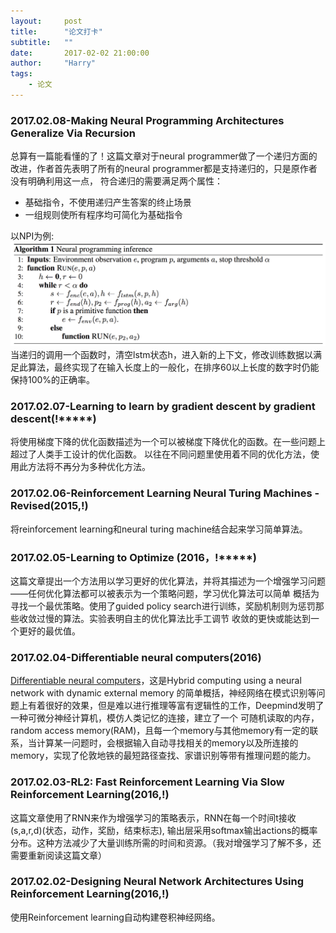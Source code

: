 ```yaml
---
layout:     post
title:      "论文打卡"
subtitle:   ""
date:       2017-02-02 21:00:00
author:     "Harry"
tags:
    - 论文
---
```


### 2017.02.08-Making Neural Programming Architectures Generalize Via Recursion

总算有一篇能看懂的了！这篇文章对于neural programmer做了一个递归方面的改进，作者首先表明了所有的neural programmer都是支持递归的，只是原作者没有明确利用这一点，
符合递归的需要满足两个属性：

- 基础指令，不使用递归产生答案的终止场景
- 一组规则使所有程序均可简化为基础指令

以NPI为例:
![Alt](/img/in-post/papers/papers-2017.02.08.png)
当递归的调用一个函数时，清空lstm状态h，进入新的上下文，修改训练数据以满足此算法，最终实现了在输入长度上的一般化，在排序60以上长度的数字时仍能保持100%的正确率。

### 2017.02.07-Learning to learn by gradient descent by gradient descent(!*****)

将使用梯度下降的优化函数描述为一个可以被梯度下降优化的函数。在一些问题上超过了人类手工设计的优化函数。
以往在不同问题里使用着不同的优化方法，使用此方法将不再分为多种优化方法。

### 2017.02.06-Reinforcement Learning Neural Turing Machines - Revised(2015,!)

将reinforcement learning和neural turing machine结合起来学习简单算法。

### 2017.02.05-Learning to Optimize (2016，!*****)

这篇文章提出一个方法用以学习更好的优化算法，并将其描述为一个增强学习问题——任何优化算法都可以被表示为一个策略问题，学习优化算法可以简单
概括为寻找一个最优策略。使用了guided policy search进行训练，奖励机制则为惩罚那些收敛过慢的算法。实验表明自主的优化算法比手工调节
收敛的更快或能达到一个更好的最优值。

### 2017.02.04-Differentiable neural computers(2016)

[Differentiable neural computers](https://deepmind.com/blog/differentiable-neural-computers/)，这是Hybrid computing using a neural network with dynamic external memory
的简单概括，神经网络在模式识别等问题上有着很好的效果，但是难以进行推理等富有逻辑性的工作，Deepmind发明了一种可微分神经计算机，模仿人类记忆的连接，建立了一个
可随机读取的内存，random access memory(RAM)，且每一个memory与其他memory有一定的联系，当计算某一问题时，会根据输入自动寻找相关的memory以及所连接的memory，实现了伦敦地铁的最短路径查找、家谱识别等带有推理问题的能力。

### 2017.02.03-RL2: Fast Reinforcement Learning Via Slow Reinforcement Learning(2016,!)

这篇文章使用了RNN来作为增强学习的策略表示，RNN在每一个时间t接收(s,a,r,d)(状态，动作，奖励，结束标志),
输出层采用softmax输出actions的概率分布。这种方法减少了大量训练所需的时间和资源。（我对增强学习了解不多，还需要重新阅读这篇文章）

### 2017.02.02-Designing Neural Network Architectures Using Reinforcement Learning(2016,!)

使用Reinforcement learning自动构建卷积神经网络。